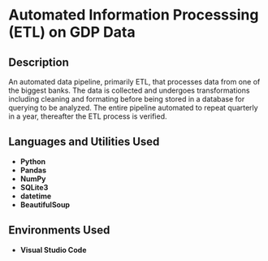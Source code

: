 <h1>Automated Information Processsing (ETL) on GDP Data</h1>

<h2>Description</h2>
An automated data pipeline, primarily ETL, that processes data from one of the biggest banks. The data is collected and undergoes transformations including cleaning and formating before being stored in a database for querying to be analyzed. The entire pipeline automated to repeat quarterly in a year, thereafter the ETL process is verified.  
<br />


<h2>Languages and Utilities Used</h2>

- <b>Python</b>
- <b>Pandas</b>
- <b>NumPy</b>
- <b>SQLite3</b>
- <b>datetime</b>
- <b>BeautifulSoup</b>

<h2>Environments Used </h2>

- <b>Visual Studio Code</b> 

